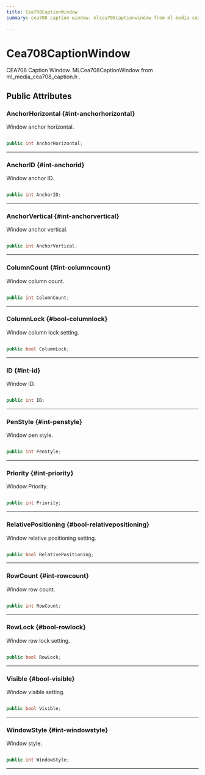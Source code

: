 ```yaml
---
title: Cea708CaptionWindow
summary: cea708 caption window. mlcea708captionwindow from ml-media-cea708-caption.h. 

---
```


# Cea708CaptionWindow




CEA708 Caption Window.  MLCea708CaptionWindow  from  ml&#95;media&#95;cea708&#95;caption.h .   





## Public Attributes

### AnchorHorizontal {#int-anchorhorizontal}

Window anchor horizontal. 

```csharp

public int AnchorHorizontal;

```






-----------

### AnchorID {#int-anchorid}

Window anchor ID. 

```csharp

public int AnchorID;

```






-----------

### AnchorVertical {#int-anchorvertical}

Window anchor vertical. 

```csharp

public int AnchorVertical;

```






-----------

### ColumnCount {#int-columncount}

Window column count. 

```csharp

public int ColumnCount;

```






-----------

### ColumnLock {#bool-columnlock}

Window column lock setting. 

```csharp

public bool ColumnLock;

```






-----------

### ID {#int-id}

Window ID. 

```csharp

public int ID;

```






-----------

### PenStyle {#int-penstyle}

Window pen style. 

```csharp

public int PenStyle;

```






-----------

### Priority {#int-priority}

Window Priority. 

```csharp

public int Priority;

```






-----------

### RelativePositioning {#bool-relativepositioning}

Window relative positioning setting. 

```csharp

public bool RelativePositioning;

```






-----------

### RowCount {#int-rowcount}

Window row count. 

```csharp

public int RowCount;

```






-----------

### RowLock {#bool-rowlock}

Window row lock setting. 

```csharp

public bool RowLock;

```






-----------

### Visible {#bool-visible}

Window visible setting. 

```csharp

public bool Visible;

```






-----------

### WindowStyle {#int-windowstyle}

Window style. 

```csharp

public int WindowStyle;

```






-----------

